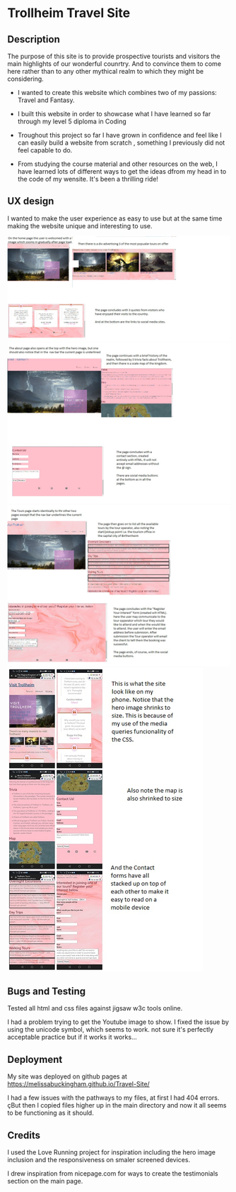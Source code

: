 # Trollheim Travel Site

## Description

The purpose of this site is to provide prospective tourists and visitors the main highlights of our wonderful counrtry. And to convince them to come here rather than to any other mythical realm to which they might be considering.   

- I wanted to create this website which combines two of my passions: Travel and Fantasy.

- I built this website in order to showcase what I have learned so far through my level 5 diploma in Coding
- Troughout this project so far I have grown in confidence and feel like I can easily build a website from scratch , something  I previously did not feel capable to do.
- From studying the course material and other resources on the web, I have learned lots of different ways to get the ideas dfrom my head in to the code of my wensite. It's been a thrilling ride!

 

## UX design

I wanted to make the user experience as easy to use but at the same time making the website unique and interesting to use. 

![Screenshots of the Home Page](images/HomePage.jpg "Home Page")
![Screenshots of the About Page](images/AboutPage.jpg "About Page")
![Screenshots of the Tours Page](images/ToursPage.jpg "Tours Page")
![Screenshots of the website in Mobile View](images/MediaQueriesMobileView.jpg "Media Queries CSS Mobile View")

## Bugs and Testing

Tested all html and css files against jigsaw w3c tools online.

I had a problem trying to get the Youtube image to show. I fixed the issue by using the unicode symbol, which seems to work. not sure it's perfectly acceptable practice but if it works it works...

## Deployment

My site was deployed on github pages at https://melissabuckingham.github.io/Travel-Site/

I had a few issues with the pathways to my files, at first I had 404 errors. çBut then I copied files higher up in the main directory and now it all seems to be functioning as it should.

## Credits

I used the Love Running project for inspiration including the hero image inclusion and the responsiveness on smaler screened devices.

I drew inspiration from nicepage.com for ways to create the testimonials section on the main page.  
